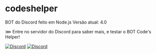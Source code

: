 # codeshelper
BOT do Discord feito em Node.js
Versão atual: 4.0

⋙ Entre no servidor do Discord para saber mais, e testar o BOT Code's Helper!




[![Discord](https://discordapp.com/api/guilds/689492899389505650/widget.png)](https://discord.gg/kUQ6JaQ)
[![Discord](https://img.shields.io/discord/689492899389505650.svg)]( https://discord.gg/kUQ6JaQ)
